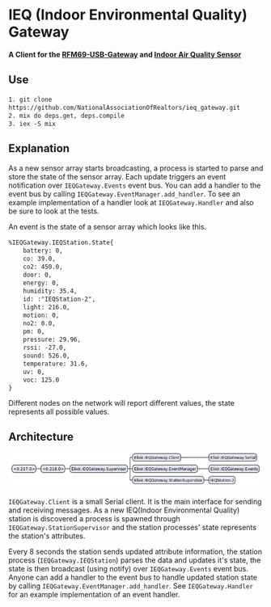 # IEQ (Indoor Environmental Quality) Gateway

**A Client for the [RFM69-USB-Gateway](https://github.com/NationalAssociationOfRealtors/RFM69-USB-Gateway) and [Indoor Air Quality Sensor](https://github.com/NationalAssociationOfRealtors/IndoorAirQualitySensor)**

## Use

    1. git clone https://github.com/NationalAssociationOfRealtors/ieq_gateway.git
    2. mix do deps.get, deps.compile
    3. iex -S mix

## Explanation

As a new sensor array starts broadcasting, a process is started to parse and store the state of the sensor array. Each update triggers an event notification over `IEQGateway.Events` event bus. You can add a handler to the event bus by calling `IEQGateway.EventManager.add_handler`. To see an example implementation of a handler look at `IEQGateway.Handler` and also be sure to look at the tests.

An event is the state of a sensor array which looks like this.

    %IEQGateway.IEQStation.State{
        battery: 0,
        co: 39.0,
        co2: 450.0,
        door: 0,
        energy: 0,
        humidity: 35.4,
        id: :"IEQStation-2",
        light: 216.0,
        motion: 0,
        no2: 0.0,
        pm: 0,
        pressure: 29.96,
        rssi: -27.0,
        sound: 526.0,
        temperature: 31.6,
        uv: 0,
        voc: 125.0
    }

Different nodes on the network will report different values, the state represents all possible values.

## Architecture

![Architecture Image](./assets/architecture.png)

`IEQGateway.Client` is a small Serial client. It is the main interface for sending and receiving messages. As a new IEQ(Indoor Environmental Quality) station is discovered a process is spawned through `IEQGateway.StationSupervisor` and the station processes' state represents the station's attributes.

Every 8 seconds the station sends updated attribute information, the station process (`IEQGateway.IEQStation`) parses the data and updates it's state, the state is then broadcast (using notify) over `IEQGateway.Events` event bus. Anyone can add a handler to the event bus to handle updated station state by calling `IEQGateway.EventManager.add_handler`. See `IEQGateway.Handler` for an example implementation of an event handler.
